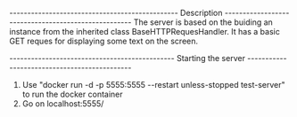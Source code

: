 
----------------------------------------------- Description ----------------------------------------------------
The server is based on the buiding an instance from the inherited class BaseHTTPRequesHandler. It has a basic GET reques for displaying some text on the screen.

---------------------------------------------- Starting the server ---------------------------------------------
1. Use "docker run -d -p 5555:5555 --restart unless-stopped test-server" to run the docker container
2. Go on localhost:5555/ 
